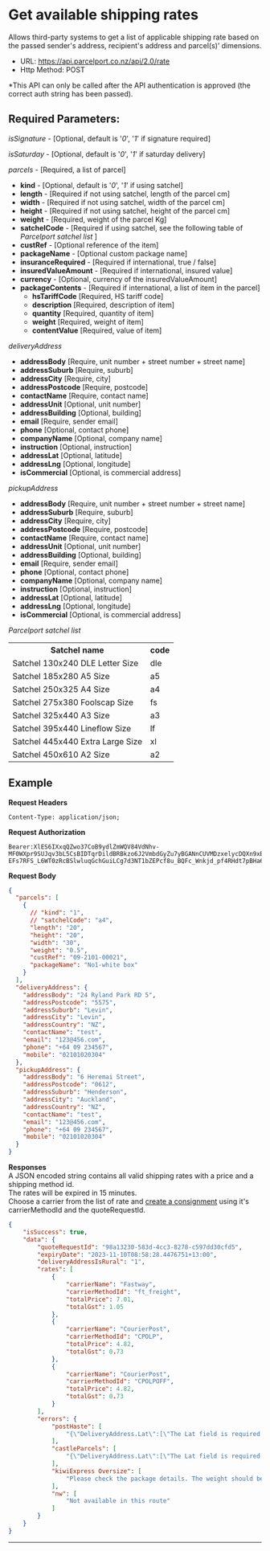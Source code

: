 #  Get available shipping rates

Allows third-party systems to get a list of applicable shipping rate based on
the passed sender's address, recipient's address and parcel(s)’ dimensions.

- URL: https://api.parcelport.co.nz/api/2.0/rate
- Http Method: POST

*This API can only be called after the API authentication is approved (the correct
auth string has been passed).

## Required Parameters:
*isSignature* - [Optional, default is '*0*', '*1*' if signature required]

*isSaturday* - [Optional, default is '*0*', '*1*' if saturday delivery]

*parcels* - [Required, a list of parcel]
- **kind** - [Optional, default is '*0*', '*1*' if using satchel]
- **length** - [Required if not using satchel, length of the parcel cm]
- **width** - [Required if not using satchel, width of the parcel cm]
- **height** - [Required if not using satchel, height of the parcel cm]
- **weight** - [Required, weight of the parcel Kg]
- **satchelCode** - [Required if using satchel, see the following table of *Parcelport satchel list* ]
- **custRef** - [Optional reference of the item]
- **packageName** - [Optional custom package name]
- **insuranceRequired** - [Required if international, true / false]
- **insuredValueAmount** - [Required if international, insured value]
- **currency** - [Optional, currency of the insuredValueAmount]
- **packageContents** - [Required if international, a list of item in the parcel]
  - **hsTariffCode** [Required, HS tariff code]
  - **description** [Required, description of item]
  - **quantity** [Required, quantity of item]
  - **weight** [Required, weight of item]
  - **contentValue** [Required, value of item]

*deliveryAddress*
- **addressBody** [Require, unit number + street number + street name]
- **addressSuburb** [Require, suburb]
- **addressCity** [Require, city]
- **addressPostcode** [Require, postcode]
- **contactName** [Require, contact name]
- **addressUnit** [Optional, unit number]
- **addressBuilding** [Optional, building]
- **email** [Require, sender email]
- **phone** [Optional, contact phone]
- **companyName** [Optional, company name] 
- **instruction** [Optional, instruction]
- **addressLat** [Optional, latitude]
- **addressLng** [Optional, longitude]
- **isCommercial** [Optional, is commercial address]

*pickupAddress*
- **addressBody** [Require, unit number + street number + street name]
- **addressSuburb** [Require, suburb]
- **addressCity** [Require, city]
- **addressPostcode** [Require, postcode]
- **contactName** [Require, contact name]
- **addressUnit** [Optional, unit number]
- **addressBuilding** [Optional, building]
- **email** [Require, sender email]
- **phone** [Optional, contact phone]
- **companyName** [Optional, company name] 
- **instruction** [Optional, instruction]
- **addressLat** [Optional, latitude]
- **addressLng** [Optional, longitude]
- **isCommercial** [Optional, is commercial address]

*Parcelport satchel list*
<table>
  <tr>
    <th>Satchel name</th>
    <th>code</th>
  </tr>
  <tr>
    <td>Satchel 130x240 DLE Letter Size</td>
    <td>dle</td>
  </tr>
  <tr>
    <td>Satchel 185x280 A5 Size</td>
    <td>a5</td>
  </tr>
  <tr>
    <td>Satchel 250x325 A4 Size</td>
    <td>a4</td>
  </tr>
  <tr>
    <td>Satchel 275x380 Foolscap Size</td>
    <td>fs</td>
  </tr>
  <tr>
    <td>Satchel 325x440 A3 Size</td>
    <td>a3</td>
  </tr>
  <tr>
    <td>Satchel 395x440 Lineflow Size</td>
    <td>lf</td>
  </tr>
  <tr>
    <td>Satchel 445x440 Extra Large Size</td>
    <td>xl</td>
  </tr>
  <tr>
    <td>Satchel 450x610 A2 Size</td>
    <td>a2</td>
  </tr>
</table>

## Example
**Request Headers**
```
Content-Type: application/json;
```

**Request Authorization**
```
Bearer:XlES6IXxqQZwo37CoB9ydlZmWQV84VdNhv-MF0WXpr9SUJqv3bL5CsBIDTqrDildBRBkzo6J2VmbdGyZu7yBGANnCUVMDzxelycDQXn9xBxqobDBAVs70nslc4C90PJ6jmtEI56U5SD8ms5c7ubKOa6DR0rLb_GTY4kXitqHPsPpCaUKckwGSIyCwGeZcAx60A50Na2CTISg5CfCGFTTAOQ6znVRLkJIb4fbbI87iYkBLDbQb2S09iFAqMc0odR9lpziU3BS5y41fZBXHwUUCEwk2-EFs7RFS_L6WT0zRcBSlwluqGchGuiLCg7d3NT1bZEPcf8u_BQFc_Wnkjd_pf4RHdt7pBHa6mgDib5ao1hugdE5z
```

**Request Body**
``` json
{
  "parcels": [
    {
      // "kind": "1",
      // "satchelCode": "a4",
      "length": "20",
      "height": "20",
      "width": "30",
      "weight": "0.5",
      "custRef": "09-2101-00021",
      "packageName": "No1-white box"
    }
  ],
  "deliveryAddress": {
    "addressBody": "24 Ryland Park RD 5",
    "addressPostcode": "5575",
    "addressSuburb": "Levin",
    "addressCity": "Levin",
    "addressCountry": "NZ",
    "contactName": "test",
    "email": "123@456.com",
    "phone": "+64 09 234567",
    "mobile": "02101020304"
  },
  "pickupAddress": {
    "addressBody": "6 Heremai Street",
    "addressPostcode": "0612",
    "addressSuburb": "Henderson",
    "addressCity": "Auckland",
    "addressCountry": "NZ",
    "contactName": "test",
    "email": "123@456.com",
    "phone": "+64 09 234567",
    "mobile": "02101020304"
  }
}
```
**Responses**  
A JSON encoded string contains all valid shipping rates with a price and a shipping method id.  
The rates will be expired in 15 minutes.  
Choose a carrier from the list of rate and [create a consignment](Consignment/README.md) using it's carrierMethodId and the quoteRequestId.

``` json
{
    "isSuccess": true,
    "data": {
        "quoteRequestId": "98a13230-583d-4cc3-8278-c597dd30cfd5",
        "expiryDate": "2023-11-10T08:58:28.4476751+13:00",
        "deliveryAddressIsRural": "1",
        "rates": [
            {
                "carrierName": "Fastway",
                "carrierMethodId": "ft_freight",
                "totalPrice": 7.01,
                "totalGst": 1.05
            },
            {
                "carrierName": "CourierPost",
                "carrierMethodId": "CPOLP",
                "totalPrice": 4.82,
                "totalGst": 0.73
            },
            {
                "carrierName": "CourierPost",
                "carrierMethodId": "CPOLPOFF",
                "totalPrice": 4.82,
                "totalGst": 0.73
            }
        ],
        "errors": {
            "postHaste": [
                "{\"DeliveryAddress.Lat\":[\"The Lat field is required.\"],\"DeliveryAddress.Lon\":[\"The Lon field is required.\"]}"
            ],
            "castleParcels": [
                "{\"DeliveryAddress.Lat\":[\"The Lat field is required.\"],\"DeliveryAddress.Lon\":[\"The Lon field is required.\"]}"
            ],
            "kiwiExpress Oversize": [
                "Please check the package details. The weight should be above 25kg and below 50kg(inc.), or the volumn should be above 0.125m³ and below 0.3m³(inc.)."
            ],
            "nw": [
                "Not available in this route"
            ]
        }
    }
}
```

***

